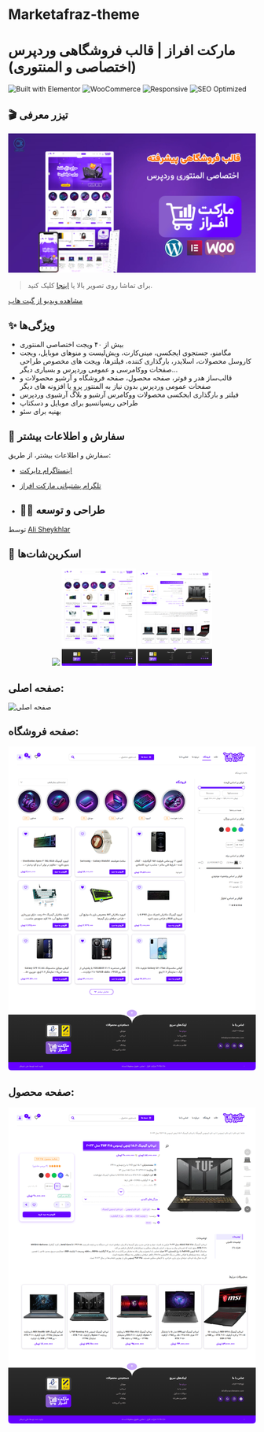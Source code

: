 # Marketafraz-theme
# مارکت افراز | قالب فروشگاهی وردپرس (اختصاصی و المنتوری)

![Built with Elementor](https://img.shields.io/badge/Built%20with-Elementor-%23D30C5C?style=for-the-badge&logo=elementor)
![WooCommerce](https://img.shields.io/badge/WooCommerce-96588A?style=for-the-badge&logo=woocommerce&logoColor=white)
![Responsive](https://img.shields.io/badge/Responsive-Yes-brightgreen?style=for-the-badge&logo=android)
![SEO Optimized](https://img.shields.io/badge/SEO-Optimized-blue?style=for-the-badge&logo=google)

## 🎬 تیزر معرفی

[![مشاهده ویدیو در آپارات](demo/screenshots/cover.png)](https://www.aparat.com/v/lhr8883)

> برای تماشا روی تصویر بالا یا [اینجا](https://www.aparat.com/v/lhr8883) کلیک کنید.

[مشاهده ویدیو از گیت هاب](https://alisheykhlar.github.io/Marketafraz-theme/)

## ✨ ویژگی‌ها
- بیش از ۴۰ ویجت اختصاصی المنتوری
- مگامنو، جستجوی ایجکسی، مینی‌کارت، ویش‌لیست و منوهای موبایل، ویجت کاروسل محصولات، اسلایدر، بارگذاری کننده، فیلترها، ویجت های مخصوص طراحی صفحات ووکامرسی و عمومی وردپرس و بسیاری دیگر...
- قالب‌ساز هدر و فوتر، صفحه محصول، صفحه فروشگاه و آرشیو محصولات و صفحات عمومی وردپرس بدون نیاز به المنتور پرو یا افزونه های دیگر
- فیلتر و بارگذاری ایجکسی محصولات ووکامرس آرشیو و بلاگ آرشیوی وردپرس
- طراحی ریسپانسیو برای موبایل و دسکتاپ
- بهنیه برای سئو

## 📩 سفارش و اطلاعات بیشتر
سفارش و اطلاعات بیشتر، از طریق:  
- [اینستاگرام دایرکت](https://instagram.com/ali_shk.ir)  
- [تلگرام پشتیبانی مارکت افراز](https://t.me/marketafraz)

- ## 👨‍💻 طراحی و توسعه
توسط [Ali Sheykhlar](https://github.com/AliSheykhlar)

## 📸 اسکرین‌شات‌ها
<p align="center">
  <img src="demo/screenshots/home-page.png" width="30%" />
  <img src="demo/screenshots/shop-page.png" width="30%" />
  <img src="demo/screenshots/product-page.png" width="30%" />
</p>


## صفحه اصلی:
![صفحه اصلی](demo/screenshots/home-page.png)

## صفحه فروشگاه:
![صفحه فروشگاه](demo/screenshots/shop-page.png)

## صفحه محصول:
![صفحه محصول](demo/screenshots/product-page.png)

